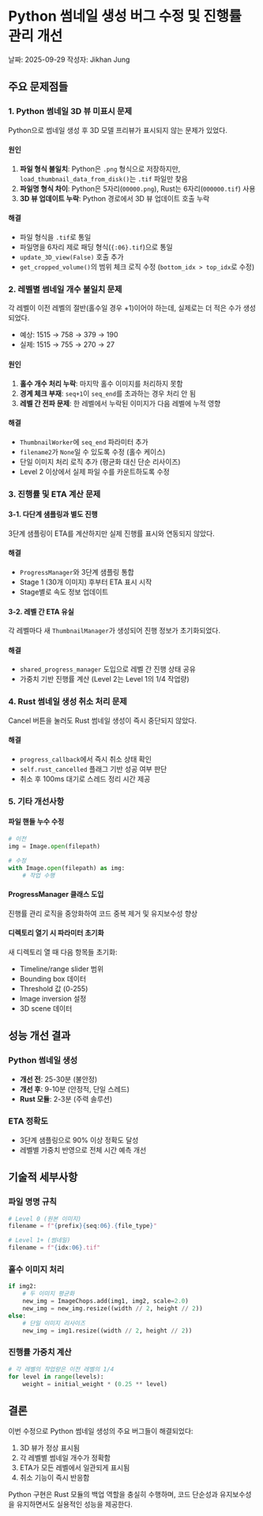# Python 썸네일 생성 버그 수정 및 진행률 관리 개선

날짜: 2025-09-29
작성자: Jikhan Jung

## 주요 문제점들

### 1. Python 썸네일 3D 뷰 미표시 문제
Python으로 썸네일 생성 후 3D 모델 프리뷰가 표시되지 않는 문제가 있었다.

#### 원인
1. **파일 형식 불일치**: Python은 `.png` 형식으로 저장하지만, `load_thumbnail_data_from_disk()`는 `.tif` 파일만 찾음
2. **파일명 형식 차이**: Python은 5자리(`00000.png`), Rust는 6자리(`000000.tif`) 사용
3. **3D 뷰 업데이트 누락**: Python 경로에서 3D 뷰 업데이트 호출 누락

#### 해결
- 파일 형식을 `.tif`로 통일
- 파일명을 6자리 제로 패딩 형식(`{:06}.tif`)으로 통일
- `update_3D_view(False)` 호출 추가
- `get_cropped_volume()`의 범위 체크 로직 수정 (`bottom_idx > top_idx`로 수정)

### 2. 레벨별 썸네일 개수 불일치 문제
각 레벨이 이전 레벨의 절반(홀수일 경우 +1)이어야 하는데, 실제로는 더 적은 수가 생성되었다.
- 예상: 1515 → 758 → 379 → 190
- 실제: 1515 → 755 → 270 → 27

#### 원인
1. **홀수 개수 처리 누락**: 마지막 홀수 이미지를 처리하지 못함
2. **경계 체크 부재**: `seq+1`이 `seq_end`를 초과하는 경우 처리 안 됨
3. **레벨 간 전파 문제**: 한 레벨에서 누락된 이미지가 다음 레벨에 누적 영향

#### 해결
- `ThumbnailWorker`에 `seq_end` 파라미터 추가
- `filename2`가 `None`일 수 있도록 수정 (홀수 케이스)
- 단일 이미지 처리 로직 추가 (평균화 대신 단순 리사이즈)
- Level 2 이상에서 실제 파일 수를 카운트하도록 수정

### 3. 진행률 및 ETA 계산 문제

#### 3-1. 다단계 샘플링과 별도 진행
3단계 샘플링이 ETA를 계산하지만 실제 진행률 표시와 연동되지 않았다.

#### 해결
- `ProgressManager`와 3단계 샘플링 통합
- Stage 1 (30개 이미지) 후부터 ETA 표시 시작
- Stage별로 속도 정보 업데이트

#### 3-2. 레벨 간 ETA 유실
각 레벨마다 새 `ThumbnailManager`가 생성되어 진행 정보가 초기화되었다.

#### 해결
- `shared_progress_manager` 도입으로 레벨 간 진행 상태 공유
- 가중치 기반 진행률 계산 (Level 2는 Level 1의 1/4 작업량)

### 4. Rust 썸네일 생성 취소 처리 문제
Cancel 버튼을 눌러도 Rust 썸네일 생성이 즉시 중단되지 않았다.

#### 해결
- `progress_callback`에서 즉시 취소 상태 확인
- `self.rust_cancelled` 플래그 기반 성공 여부 판단
- 취소 후 100ms 대기로 스레드 정리 시간 제공

### 5. 기타 개선사항

#### 파일 핸들 누수 수정
```python
# 이전
img = Image.open(filepath)

# 수정
with Image.open(filepath) as img:
    # 작업 수행
```

#### ProgressManager 클래스 도입
진행률 관리 로직을 중앙화하여 코드 중복 제거 및 유지보수성 향상

#### 디렉토리 열기 시 파라미터 초기화
새 디렉토리 열 때 다음 항목들 초기화:
- Timeline/range slider 범위
- Bounding box 데이터
- Threshold 값 (0-255)
- Image inversion 설정
- 3D scene 데이터

## 성능 개선 결과

### Python 썸네일 생성
- **개선 전**: 25-30분 (불안정)
- **개선 후**: 9-10분 (안정적, 단일 스레드)
- **Rust 모듈**: 2-3분 (주력 솔루션)

### ETA 정확도
- 3단계 샘플링으로 90% 이상 정확도 달성
- 레벨별 가중치 반영으로 전체 시간 예측 개선

## 기술적 세부사항

### 파일 명명 규칙
```python
# Level 0 (원본 이미지)
filename = f"{prefix}{seq:06}.{file_type}"

# Level 1+ (썸네일)
filename = f"{idx:06}.tif"
```

### 홀수 이미지 처리
```python
if img2:
    # 두 이미지 평균화
    new_img = ImageChops.add(img1, img2, scale=2.0)
    new_img = new_img.resize((width // 2, height // 2))
else:
    # 단일 이미지 리사이즈
    new_img = img1.resize((width // 2, height // 2))
```

### 진행률 가중치 계산
```python
# 각 레벨의 작업량은 이전 레벨의 1/4
for level in range(levels):
    weight = initial_weight * (0.25 ** level)
```

## 결론

이번 수정으로 Python 썸네일 생성의 주요 버그들이 해결되었다:
1. 3D 뷰가 정상 표시됨
2. 각 레벨별 썸네일 개수가 정확함
3. ETA가 모든 레벨에서 일관되게 표시됨
4. 취소 기능이 즉시 반응함

Python 구현은 Rust 모듈의 백업 역할을 충실히 수행하며, 코드 단순성과 유지보수성을 유지하면서도 실용적인 성능을 제공한다.